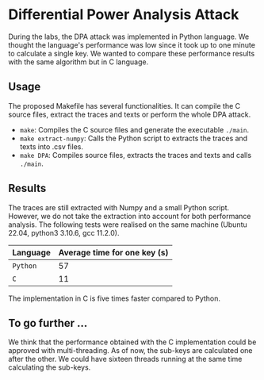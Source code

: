 # Differential Power Analysis Attack

During the labs, the DPA attack was implemented in Python language.
We thought the language's performance was low since it took up to one minute to calculate a single key.
We wanted to compare these performance results with the same algorithm but in C language.

## Usage

The proposed Makefile has several functionalities.
It can compile the C source files, extract the traces and texts or perform the whole DPA attack.

 - `make`: Compiles the C source files and generate the executable `./main`.
 - `make extract-numpy`: Calls the Python script to extracts the traces and texts into .csv files.
 - `make DPA`: Compiles source files, extracts the traces and texts and calls `./main`.

## Results

The traces are still extracted with Numpy and a small Python script.
However, we do not take the extraction into account for both performance analysis.
The following tests were realised on the same machine (Ubuntu 22.04, python3 3.10.6, gcc 11.2.0).

| Language  | Average time for one key (s) |
| --------- | ---------------------------- | 
| `Python`  | 57                           |
| `C`       | 11                           |

The implementation in C is five times faster compared to Python.

## To go further ...

We think that the performance obtained with the C implementation could be approved with multi-threading.
As of now, the sub-keys are calculated one after the other.
We could have sixteen threads running at the same time calculating the sub-keys.